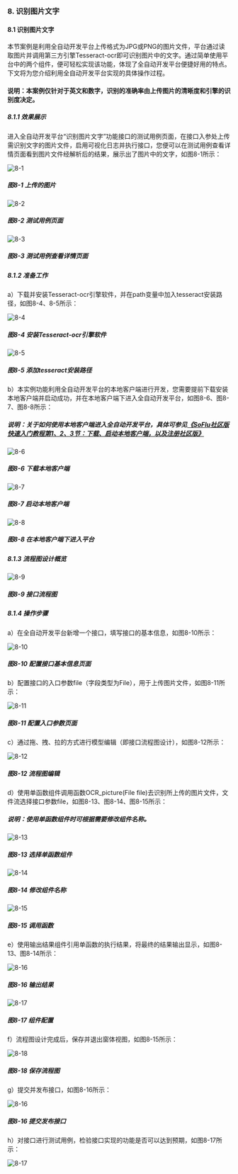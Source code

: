 ### 8. 识别图片文字

#### 8.1 识别图片文字

本节案例是利用全自动开发平台上传格式为JPG或PNG的图片文件，平台通过读取图片并调用第三方引擎Tesseract-ocr即可识别图片中的文字。通过简单使用平台中的两个组件，便可轻松实现该功能，体现了全自动开发平台便捷好用的特点。下文将为您介绍利用全自动开发平台实现的具体操作过程。

#### 说明：本案例仅针对于英文和数字，识别的准确率由上传图片的清晰度和引擎的识别度决定。

##### 8.1.1 效果展示

进入全自动开发平台“识别图片文字”功能接口的测试用例页面，在接口入参处上传需识别文字的图片文件，启用可视化日志并执行接口，您便可以在测试用例查看详情页面看到图片文件经解析后的结果，展示出了图片中的文字，如图8-1所示：

![8-1](https://www.feisuanyz.com/fsimage/alcj-image/picturerecognize/2_1.png)

##### 图8-1 上传的图片

![8-2](https://www.feisuanyz.com/fsimage/alcj-image/picturerecognize/5_12.png)

##### 图8-2 测试用例页面

![8-3](https://www.feisuanyz.com/fsimage/alcj-image/picturerecognize/2_2.png)

##### 图8-3 测试用例查看详情页面

##### 8.1.2 准备工作

a）下载并安装Tesseract-ocr引擎软件，并在path变量中加入tesseract安装路径，如图8-4、8-5所示：

![8-4](https://www.feisuanyz.com/fsimage/alcj-image/picturerecognize/3_1.png)

##### 图8-4 安装Tesseract-ocr引擎软件

![8-5](https://www.feisuanyz.com/fsimage/alcj-image/picturerecognize/3_2.png)

##### 图8-5 添加tesseract安装路径

b）本实例功能利用全自动开发平台的本地客户端进行开发，您需要提前下载安装本地客户端并启动成功，并在本地客户端下进入全自动开发平台，如图8-6、图8-7、图8-8所示：

##### 说明：关于如何使用本地客户端进入全自动开发平台，具体可参见[《SoFlu社区版快速入门教程第1、2、3节：下载、启动本地客户端，以及注册社区版》](https://gitee.com/feisuanyz/SoFlu-adp/blob/master/SoFlu%E7%A4%BE%E5%8C%BA%E7%89%88%E6%95%99%E7%A8%8B/SoFlu%E7%A4%BE%E5%8C%BA%E7%89%88%E5%BF%AB%E9%80%9F%E5%85%A5%E9%97%A8%E6%95%99%E7%A8%8B/SoFlu%E7%A4%BE%E5%8C%BA%E7%89%88%E5%BF%AB%E9%80%9F%E5%85%A5%E9%97%A8%E6%95%99%E7%A8%8B.md)

![8-6](https://www.feisuanyz.com/fsimage/alcj-image/picturerecognize/3_3.png)

##### 图8-6 下载本地客户端

![8-7](https://www.feisuanyz.com/fsimage/alcj-image/picturerecognize/3_4.png)

##### 图8-7 启动本地客户端

![8-8](https://www.feisuanyz.com/fsimage/alcj-image/picturerecognize/3_5.png)

##### 图8-8 在本地客户端下进入平台

##### 8.1.3 流程图设计概览

![8-9](https://www.feisuanyz.com/fsimage/alcj-image/picturerecognize/4_1.png)

##### 图8-9 接口流程图

##### 8.1.4 操作步骤

a）在全自动开发平台新增一个接口，填写接口的基本信息，如图8-10所示：

![8-10](https://www.feisuanyz.com/fsimage/alcj-image/picturerecognize/5_1.png)

##### 图8-10 配置接口基本信息页面

b）配置接口的入口参数file（字段类型为File），用于上传图片文件，如图8-11所示：

![8-11](https://www.feisuanyz.com/fsimage/alcj-image/picturerecognize/5_2.png)

##### 图8-11 配置入口参数页面

c）通过拖、拽、拉的方式进行模型编辑（即接口流程图设计），如图8-12所示：

![8-12](https://www.feisuanyz.com/fsimage/alcj-image/picturerecognize/5_3.png)

##### 图8-12 流程图编辑

d）使用单函数组件调用函数OCR_picture(File file)去识别所上传的图片文件，文件流选择接口参数file，如图8-13、图8-14、图8-15所示：

##### 说明：使用单函数组件时可根据需要修改组件名称。

![8-13](https://www.feisuanyz.com/fsimage/alcj-image/picturerecognize/5_4.png)

##### 图8-13 选择单函数组件

![8-14](https://www.feisuanyz.com/fsimage/alcj-image/picturerecognize/5_5.png)

##### 图8-14 修改组件名称

![8-15](https://www.feisuanyz.com/fsimage/alcj-image/picturerecognize/5_6.png)

##### 图8-15 调用函数

e）使用输出结果组件引用单函数的执行结果，将最终的结果输出显示，如图8-13、图8-14所示：

![8-16](https://www.feisuanyz.com/fsimage/alcj-image/picturerecognize/5_7.png)

##### 图8-16 输出结果

![8-17](https://www.feisuanyz.com/fsimage/alcj-image/picturerecognize/5_8.png)

##### 图8-17 组件配置

f）流程图设计完成后，保存并退出窗体视图，如图8-15所示：

![8-18](https://www.feisuanyz.com/fsimage/alcj-image/picturerecognize/5_9.png)

##### 图8-18 保存流程图

g）提交并发布接口，如图8-16所示：

![8-16](https://www.feisuanyz.com/fsimage/alcj-image/picturerecognize/5_10.png)

##### 图8-16 提交发布接口

h）对接口进行测试用例，检验接口实现的功能是否可以达到预期，如图8-17所示：

![8-17](https://www.feisuanyz.com/fsimage/alcj-image/picturerecognize/5_11.png)
